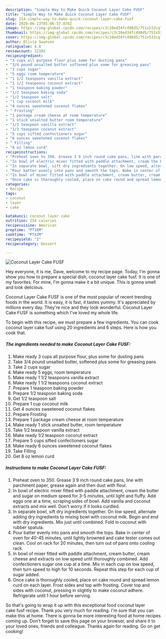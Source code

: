 ```yaml
---
description: "Simple Way to Make Quick Coconut Layer Cake FUSF"
title: "Simple Way to Make Quick Coconut Layer Cake FUSF"
slug: 214-simple-way-to-make-quick-coconut-layer-cake-fusf
date: 2020-06-23T05:06:57.876Z
image: https://img-global.cpcdn.com/recipes/c3c10ed34fc498d5/751x532cq70/coconut-layer-cake-fusf-recipe-main-photo.jpg
thumbnail: https://img-global.cpcdn.com/recipes/c3c10ed34fc498d5/751x532cq70/coconut-layer-cake-fusf-recipe-main-photo.jpg
cover: https://img-global.cpcdn.com/recipes/c3c10ed34fc498d5/751x532cq70/coconut-layer-cake-fusf-recipe-main-photo.jpg
author: Olivia Swanson
ratingvalue: 4.8
reviewcount: 32102
recipeingredient:
- "3 cups all purpose flour plus some for dusting pans"
- "3/4 pound unsalted butter softened plus some for greasing pans"
- "2 cups sugar"
- "5 eggs room temperature"
- "1 1/2 teaspoons vanilla extract"
- "1 1/2 teaspoons coconut extract"
- "1 teaspoon baking powder"
- "1/2 teaspoon baking soda"
- "1/2 teaspoon salt"
- "1 cup coconut milk"
- "4 ounces sweetened coconut flakes"
- " Frosting"
- "1 package cream cheese at room temperature"
- "1 stick unsalted butter room temperature"
- "1/2 teaspoon vanilla extract"
- "1/2 teaspoon coconut extract"
- "5 cups sifted confectioners sugar"
- "6 ounces sweetened coconut flakes"
- " Filling"
- "8 oz lemon curd"
recipeinstructions:
- "Preheat oven to 350. Grease 3 9 inch round cake pans, line with parchment paper, grease again and then dust with flour."
- "In bowl of electric mixer fitted with paddle attachment, cream the butter and sugar on medium speed for 3-5 minutes, until light and fluffy. Add eggs one at a time, scraping sides of bowl. Add vanilla and coconut extracts and mix well. Don&#39;t worry if it looks curdled."
- "In separate bowl, sift dry ingredients together. On low speed, alternate adding dry ingredients to mixing bowl with coconut milk. Begin and end with dry ingredients. Mix just until combined. Fold in coconut with rubber spatula."
- "Pour batter evenly into pans and smooth the tops. Bake in center of oven for 40-45 minutes, until lightly browned and cake tester comes out clean. Cool on rack for 20 minutes, then turn out of pans onto cooling rack."
- "In bowl of mixer fitted with paddle attachment, cream butter, cream cheese and extracts on low speed until thoroughly combined. Add confectioners sugar one cup at a time. Mix in each cup on low speed, then turn speed to high for 10 seconds. Repeat this step for each cup of sugar added."
- "Once cake is thoroughly cooled, place on cake round and spread lemon curd on each layer. Frost sides and top with frosting. Cover top and sides with coconut, pressing in slightly to make coconut adhere. Refrigerate until 1 hour before serving."
categories:
- Recipe
tags:
- coconut
- layer
- cake

katakunci: coconut layer cake 
nutrition: 254 calories
recipecuisine: American
preptime: "PT16M"
cooktime: "PT42M"
recipeyield: "2"
recipecategory: Dessert

---
```



![Coconut Layer Cake FUSF](https://img-global.cpcdn.com/recipes/c3c10ed34fc498d5/751x532cq70/coconut-layer-cake-fusf-recipe-main-photo.jpg)

Hey everyone, it is me, Dave, welcome to my recipe page. Today, I'm gonna show you how to prepare a special dish, coconut layer cake fusf. It is one of my favorites. For mine, I'm gonna make it a bit unique. This is gonna smell and look delicious.

Coconut Layer Cake FUSF is one of the most popular of recent trending foods in the world. It is easy, it is fast, it tastes yummy. It's appreciated by millions every day. They're nice and they look wonderful. Coconut Layer Cake FUSF is something which I've loved my whole life.




To begin with this recipe, we must prepare a few ingredients. You can cook coconut layer cake fusf using 20 ingredients and 6 steps. Here is how you cook that.

<!--inarticleads1-->

##### The ingredients needed to make Coconut Layer Cake FUSF:

1. Make ready 3 cups all purpose flour, plus some for dusting pans
1. Take 3/4 pound unsalted butter, softened plus some for greasing pans
1. Take 2 cups sugar
1. Make ready 5 eggs, room temperature
1. Make ready 1 1/2 teaspoons vanilla extract
1. Make ready 1 1/2 teaspoons coconut extract
1. Prepare 1 teaspoon baking powder
1. Prepare 1/2 teaspoon baking soda
1. Get 1/2 teaspoon salt
1. Prepare 1 cup coconut milk
1. Get 4 ounces sweetened coconut flakes
1. Prepare  Frosting
1. Prepare 1 package cream cheese at room temperature
1. Make ready 1 stick unsalted butter, room temperature
1. Take 1/2 teaspoon vanilla extract
1. Make ready 1/2 teaspoon coconut extract
1. Prepare 5 cups sifted confectioners sugar
1. Make ready 6 ounces sweetened coconut flakes
1. Take  Filling
1. Get 8 oz lemon curd




<!--inarticleads2-->

##### Instructions to make Coconut Layer Cake FUSF:

1. Preheat oven to 350. Grease 3 9 inch round cake pans, line with parchment paper, grease again and then dust with flour.
1. In bowl of electric mixer fitted with paddle attachment, cream the butter and sugar on medium speed for 3-5 minutes, until light and fluffy. Add eggs one at a time, scraping sides of bowl. Add vanilla and coconut extracts and mix well. Don&#39;t worry if it looks curdled.
1. In separate bowl, sift dry ingredients together. On low speed, alternate adding dry ingredients to mixing bowl with coconut milk. Begin and end with dry ingredients. Mix just until combined. Fold in coconut with rubber spatula.
1. Pour batter evenly into pans and smooth the tops. Bake in center of oven for 40-45 minutes, until lightly browned and cake tester comes out clean. Cool on rack for 20 minutes, then turn out of pans onto cooling rack.
1. In bowl of mixer fitted with paddle attachment, cream butter, cream cheese and extracts on low speed until thoroughly combined. Add confectioners sugar one cup at a time. Mix in each cup on low speed, then turn speed to high for 10 seconds. Repeat this step for each cup of sugar added.
1. Once cake is thoroughly cooled, place on cake round and spread lemon curd on each layer. Frost sides and top with frosting. Cover top and sides with coconut, pressing in slightly to make coconut adhere. Refrigerate until 1 hour before serving.




So that's going to wrap it up with this exceptional food coconut layer cake fusf recipe. Thank you very much for reading. I'm sure that you can make this at home. There is gonna be more interesting food at home recipes coming up. Don't forget to save this page on your browser, and share it to your loved ones, friends and colleague. Thanks again for reading. Go on get cooking!
